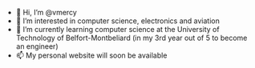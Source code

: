 - 👋 Hi, I’m @vmercy
- 👀 I’m interested in computer science, electronics and aviation
- 🌱 I’m currently learning computer science at the University of Technology of Belfort-Montbeliard (in my 3rd year out of 5 to become an engineer)
- 📫 My personal website will soon be available

<!---
vmercy/vmercy is a ✨ special ✨ repository because its `README.md` (this file) appears on your GitHub profile.
You can click the Preview link to take a look at your changes.
--->
